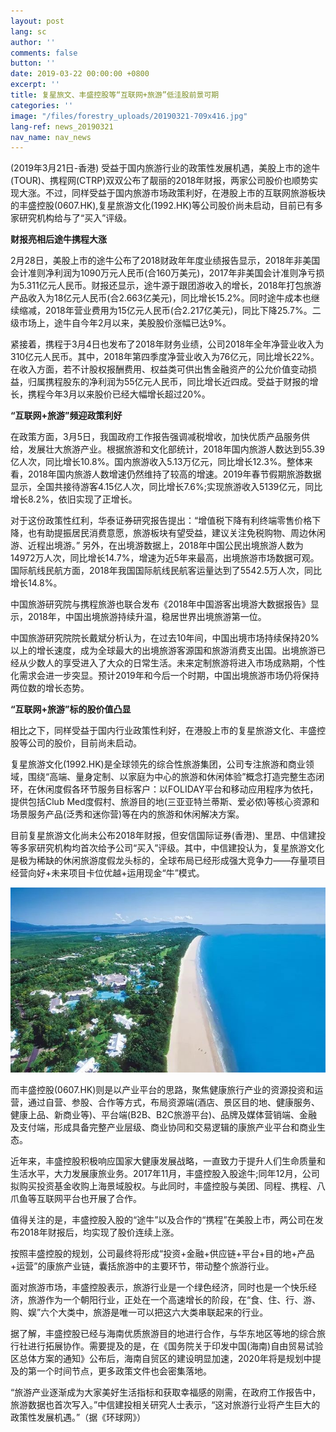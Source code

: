 ```yaml
---
layout: post
lang: sc
author: ''
comments: false
button: ''
date: 2019-03-22 00:00:00 +0800
excerpt: ''
title: 复星旅文、丰盛控股等“互联网+旅游”低洼股前景可期
categories: ''
image: "/files/forestry_uploads/20190321-709x416.jpg"
lang-ref: news_20190321
nav_name: nav_news
---
```

(2019年3月21日-香港) 受益于国内旅游行业的政策性发展机遇，美股上市的途牛(TOUR)、携程网(CTRP)双双公布了靓丽的2018年财报，两家公司股价也顺势实现大涨。不过，同样受益于国内旅游市场政策利好，在港股上市的互联网旅游板块的丰盛控股(0607.HK),复星旅游文化(1992.HK)等公司股价尚未启动，目前已有多家研究机构给与了“买入”评级。


**财报亮相后途牛携程大涨**

2月28日，美股上市的途牛公布了2018财政年年度业绩报告显示，2018年非美国会计准则净利润为1090万元人民币(合160万美元)，2017年非美国会计准则净亏损为5.311亿元人民币。财报还显示，途牛源于跟团游收入的增长，2018年打包旅游产品收入为18亿元人民币(合2.663亿美元)，同比增长15.2%。同时途牛成本也继续缩减，2018年营业费用为15亿元人民币(合2.217亿美元)，同比下降25.7%。二级市场上，途牛自今年2月以来，美股股价涨幅已达9%。

紧接着，携程于3月4日也发布了2018年财务业绩，公司2018年全年净营业收入为310亿元人民币。其中，2018年第四季度净营业收入为76亿元，同比增长22%。在收入方面，若不计股权报酬费用、权益类可供出售金融资产的公允价值变动损益，归属携程股东的净利润为55亿元人民币，同比增长近四成。受益于财报的增长，携程今年3月以来股价已经大幅增长超过20%。


**“互联网+旅游”频迎政策利好**

在政策方面，3月5日，我国政府工作报告强调减税增收，加快优质产品服务供给，发展壮大旅游产业。根据旅游和文化部统计，2018年国内旅游人数达到55.39亿人次，同比增长10.8%。国内旅游收入5.13万亿元，同比增长12.3%。整体来看，2018年国内旅游人数增速仍然维持了较高的增速。2019年春节假期旅游数据显示，全国共接待游客4.15亿人次，同比增长7.6%;实现旅游收入5139亿元，同比增长8.2%，依旧实现了正增长。

对于这份政策性红利，华泰证券研究报告提出：“增值税下降有利终端零售价格下降，也有助提振居民消费意愿，旅游板块有望受益，建议关注免税购物、周边休闲游、近程出境游。”
另外，在出境游数据上，2018年中国公民出境旅游人数为14972万人次，同比增长14.7%，增速为近5年来最高，出境旅游市场数据可观。国际航线民航方面，2018年我国国际航线民航客运量达到了5542.5万人次，同比增长14.8%。

中国旅游研究院与携程旅游也联合发布《2018年中国游客出境游大数据报告》显示，2018年，中国出境旅游持续升温，稳居世界出境旅游第一位。

中国旅游研究院院长戴斌分析认为，在过去10年间，中国出境市场持续保持20%以上的增长速度，成为全球最大的出境旅游客源国和旅游消费支出国。出境旅游已经从少数人的享受进入了大众的日常生活。未来定制旅游将进入市场成熟期，个性化需求会进一步突显。预计2019年和今后一个时期，中国出境旅游市场仍将保持两位数的增长态势。


**“互联网+旅游”标的股价值凸显**

相比之下，同样受益于国内行业政策性利好，在港股上市的复星旅游文化、丰盛控股等公司的股价，目前尚未启动。

复星旅游文化(1992.HK)是全球领先的综合性旅游集团，公司专注旅游和商业领域，围绕“高端、量身定制、以家庭为中心的旅游和休闲体验”概念打造完整生态闭环，在休闲度假各环节服务目标客户：以FOLIDAY平台和移动应用程序为依托，提供包括Club Med度假村、旅游目的地(三亚亚特兰蒂斯、爱必侬)等核心资源和场景服务产品(泛秀和迷你营)等在内的旅游和休闲解决方案。

目前复星旅游文化尚未公布2018年财报，但安信国际证券(香港)、里昂、中信建投等多家研究机构均首次给予公司“买入”评级。其中，中信建投认为，复星旅游文化是极为稀缺的休闲旅游度假龙头标的，全球布局已经形成强大竞争力——存量项目经营向好+未来项目卡位优越+运用现金“牛”模式。


![](/files/forestry_uploads/20190321-709x416.jpg)


而丰盛控股(0607.HK)则是以产业平台的思路，聚焦健康旅行产业的资源投资和运营，通过自营、参股、合作等方式，布局资源端(酒店、景区目的地、健康服务、健康上品、新商业等)、平台端(B2B、B2C旅游平台)、品牌及媒体营销端、金融及支付端，形成具备完整产业层级、商业协同和交易逻辑的康旅产业平台和商业生态。

近年来，丰盛控股积极响应国家大健康发展战略，一直致力于提升人们生命质量和生活水平，大力发展康旅业务。2017年11月，丰盛控股入股途牛;同年12月，公司拟购买投资基金收购上海景域股权。与此同时，丰盛控股与美团、同程、携程、八爪鱼等互联网平台也开展了合作。

值得关注的是，丰盛控股入股的“途牛”以及合作的“携程”在美股上市，两公司在发布2018年财报后，均实现了股价连续上涨。

按照丰盛控股的规划，公司最终将形成“投资+金融+供应链+平台+目的地+产品+运营”的康旅产业链，囊括旅游中的主要环节，带动整个旅游行业。

面对旅游市场，丰盛控股表示，旅游行业是一个绿色经济，同时也是一个快乐经济，旅游作为一个朝阳行业，正处在一个高速增长的阶段，在“食、住、行、游、购、娱”六个大类中，旅游是唯一可以把这六大类串联起来的行业。

据了解，丰盛控股已经与海南优质旅游目的地进行合作，与华东地区等地的综合旅行社进行拓展协作。需要提及的是，在《国务院关于印发中国(海南)自由贸易试验区总体方案的通知》公布后，海南自贸区的建设明显加速，2020年将是规划中提及的第一个时间节点，更多政策文件也会密集落地。

“旅游产业逐渐成为大家美好生活指标和获取幸福感的刚需，在政府工作报告中，旅游数据也首次写入。”中信建投相关研究人士表示，“这对旅游行业将产生巨大的政策性发展机遇。”（据《环球网》）






